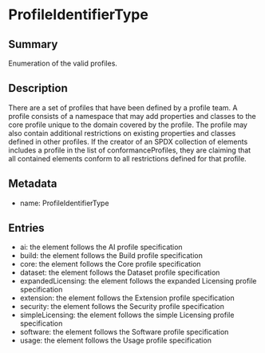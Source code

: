 <!-- Automatically generated by spec-parser v2.0.0 on 2024-01-08T22:20:56.273795+00:00 -->
<!-- SPDX-License-Identifier: Community-Spec-1.0 -->

# ProfileIdentifierType

## Summary

Enumeration of the valid profiles.


## Description

There are a set of profiles that have been defined by a profile team.
A profile consists of a namespace that may add properties and classes to the core profile unique to the domain covered by the profile.
The profile may also contain additional restrictions on existing properties and classes defined in other profiles.
If the creator of an SPDX collection of elements includes a profile in the list of conformanceProfiles, they are claiming that all contained elements conform to all restrictions defined for that profile.


## Metadata

- name: ProfileIdentifierType



## Entries

- ai: the element follows the AI profile specification
- build: the element follows the Build profile specification
- core: the element follows the Core profile specification
- dataset: the element follows the Dataset profile specification
- expandedLicensing: the element follows the expanded Licensing profile specification
- extension: the element follows the Extension profile specification
- security: the element follows the Security profile specification
- simpleLicensing: the element follows the simple Licensing profile specification
- software: the element follows the Software profile specification
- usage: the element follows the Usage profile specification


